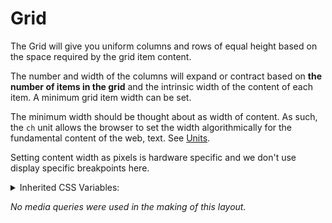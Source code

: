 <!-- This is the general documentation layout. Add or remove any sections as needed, but try to stay consistent across components. -->
# Grid

The Grid will give you uniform columns and rows of equal height based on the space required by the grid item content.

The number and width of the columns will expand or contract based on **the number of items in the grid** and the intrinsic width of the content of each item. A minimum grid item width can be set.

The minimum width should be thought about as width of content. As such, the `ch` unit allows the browser to set the width algorithmically for the fundamental content of the web, text. See [Units](https://every-layout.dev/rudiments/units/).

Setting content width as pixels is hardware specific and we don't use display specific breakpoints here.

<details>
  <summary>Inherited CSS Variables:</summary>
  - `--gap`: Sets the gap value between cluster items. Be sure to use the "Modal Scale" variables, `--s0`, though the default should be good for most cases.
  - `--grid-min-width`: *(20ch)* The minimum width of a grid item. Items will expand if space allows, or more columns will be added if needed.
</details>

*No media queries were used in the making of this layout.*
